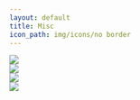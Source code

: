 ```yaml
---
layout: default
title: Misc
icon_path: img/icons/no border
---
```


<!-- <div class="sm-list text-center">
  <ul class="list-inline">
    <li><a href="https://www.linkedin.com/in/eorrico"><img src="{{site.baseurl}}/{{page.icon_path}}/linkedin.png" class="sm-icon"></a></li>
    <li><a href="https://instagram.com/chi.sprue/"><img src="{{site.baseurl}}/{{page.icon_path}}/instagram.png" class="sm-icon"></a></li>
    <li><a href="http://elizabeth-orrico.tumblr.com/"><img src="{{site.baseurl}}/{{page.icon_path}}/tumblr.png" class="sm-icon"></a></li>
    <li><a href="https://www.pinterest.com/elizorr/"><img src="{{site.baseurl}}/{{page.icon_path}}/pinterest.png" class="sm-icon"></a></li>
  </ul>
  <a href="/blog/">Blog</a>
</div> -->

<div class="row text-center sm-row">
    <div class="col-xs-6 col-sm-3"><a href="https://www.linkedin.com/in/eorrico"><img src="{{site.baseurl}}/{{page.icon_path}}/linkedin.png" class="sm-icon"></a></div>
    <div class="col-xs-6 col-sm-3"><a href="https://instagram.com/chi.sprue/"><img src="{{site.baseurl}}/{{page.icon_path}}/instagram.png" class="sm-icon"></a></div>
    <div class="col-xs-6 col-sm-3"><a href="https://github.com/emo7bf"><img src="{{site.baseurl}}/{{page.icon_path}}/github.png" class="sm-icon"></a></div>
    <div class="col-xs-6 col-sm-3"><a href="https://stackoverflow.com/users/3942324/elizabeth-orrico"><img src="{{site.baseurl}}/{{page.icon_path}}/stackoverflow.png" class="sm-icon"></a></div>
<!--  </ul>
</div>
<ul class="text-center list-unstyled">
  <li><a href="/blog/">Blog</a></li>
</ul> -->
